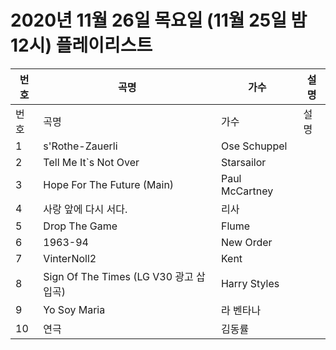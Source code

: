# 2020년 11월 26일 목요일 (11월 25일 밤 12시) 플레이리스트

| 번호 | 곡명 | 가수 | 설명 |
|------|------|------|------|
| 번호 | 곡명 | 가수 | 설명 |
| 1 | s'Rothe-Zauerli | Ose Schuppel |  |
| 2 | Tell Me It`s Not Over | Starsailor |  |
| 3 | Hope For The Future (Main) | Paul McCartney |  |
| 4 | 사랑 앞에 다시 서다. | 리사 |  |
| 5 | Drop The Game | Flume |  |
| 6 | 1963-94 | New Order |  |
| 7 | VinterNoll2 | Kent |  |
| 8 | Sign Of The Times (LG V30 광고 삽입곡) | Harry Styles |  |
| 9 | Yo Soy Maria | 라 벤타나 |  |
| 10 | 연극 | 김동률 |  |
